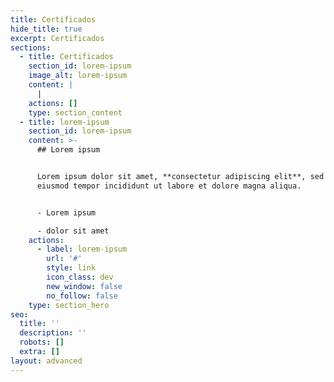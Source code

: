 ```yaml
---
title: Certificados
hide_title: true
excerpt: Certificados
sections:
  - title: Certificados
    section_id: lorem-ipsum
    image_alt: lorem-ipsum
    content: |
      |  
    actions: []
    type: section_content
  - title: lorem-ipsum
    section_id: lorem-ipsum
    content: >-
      ## Lorem ipsum


      Lorem ipsum dolor sit amet, **consectetur adipiscing elit**, sed do
      eiusmod tempor incididunt ut labore et dolore magna aliqua.


      - Lorem ipsum

      - dolor sit amet
    actions:
      - label: lorem-ipsum
        url: '#'
        style: link
        icon_class: dev
        new_window: false
        no_follow: false
    type: section_hero
seo:
  title: ''
  description: ''
  robots: []
  extra: []
layout: advanced
---
```

